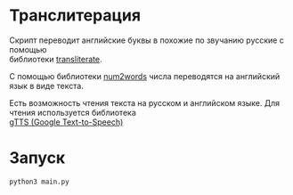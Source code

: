 # Транслитерация #

Скрипт переводит английские буквы в похожие по звучанию русские с помощью  
библиотеки [transliterate](https://pypi.org/project/transliterate/).  

С помощью библиотеки [num2words](https://pypi.org/project/num2words/) числа переводятся на английский  
язык в виде текста.   

Есть возможность чтения текста на русском и английском языке. Для чтения используется библиотека  
[gTTS (Google Text-to-Speech)](https://pypi.org/project/gTTS/)

# Запуск #

```bash
python3 main.py
```